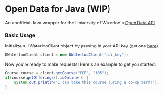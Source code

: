 # Open Data for Java (WIP)

An unofficial Java wrapper for the University of Waterloo's [Open Data API](https://uwaterloo.ca/api/).

### Basic Usage

Initialize a UWaterlooClient object by passing in your API key (get one [here](https://uwaterloo.ca/api/register)).

```java
UWaterlooClient client = new UWaterlooClient("api_key");
```

Now you're ready to make requests! Here's an example to get you started:

```java
Course course = client.getCourse("ECE", "105");
if(course.getOfferings().isOnline()) {
	System.out.println("I can take this course during a co-op term!");
}
```